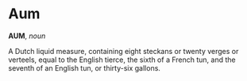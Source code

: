 # Aum

**AUM**, _noun_

A Dutch liquid measure, containing eight steckans or twenty verges or verteels, equal to the English tierce, the sixth of a French tun, and the seventh of an English tun, or thirty-six gallons.